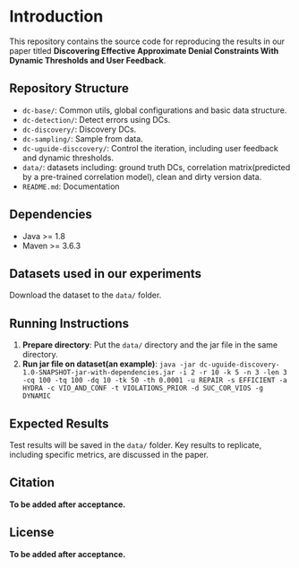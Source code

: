 # Introduction
This repository contains the source code for reproducing the results in our paper titled **Discovering Effective Approximate Denial Constraints With Dynamic Thresholds and User Feedback**.

## Repository Structure
- `dc-base/`: Common utils, global configurations and basic data structure.
- `dc-detection/`: Detect errors using DCs.
- `dc-discovery/`: Discovery DCs.
- `dc-sampling/`: Sample from data.
- `dc-uguide-disccovery/`: Control the iteration, including user feedback and dynamic thresholds.
- `data/`: datasets including: ground truth DCs, correlation matrix(predicted by a pre-trained correlation model), clean and dirty version data.
- `README.md`: Documentation

## Dependencies
- Java >= 1.8
- Maven >= 3.6.3

## Datasets used in our experiments
Download the dataset to the `data/` folder.

## Running Instructions
1. **Prepare directory**: Put the `data/` directory and the jar file in the same directory.
1. **Run jar file on dataset(an example)**: `java -jar dc-uguide-discovery-1.0-SNAPSHOT-jar-with-dependencies.jar -i 2 -r 10 -k 5 -n 3 -len 3 -cq 100 -tq 100 -dq 10 -tk 50 -th 0.0001 -u REPAIR -s EFFICIENT -a HYDRA -c VIO_AND_CONF -t VIOLATIONS_PRIOR -d SUC_COR_VIOS -g DYNAMIC`

## Expected Results
Test results will be saved in the `data/` folder. Key results to replicate, including specific metrics, are discussed in the paper.

## Citation
**To be added after acceptance.**

## License
**To be added after acceptance.**
